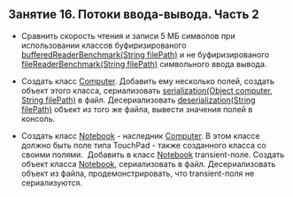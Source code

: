 ## Занятие 16. Потоки ввода-вывода. Часть 2
* Сравнить скорость чтения и записи 5 МБ символов при использовании классов
 буфиризированого [bufferedReaderBenchmark(String filePath)](https://github.com/alexkur80/PVTCourse2020/blob/master/src/com/myproject/lection16/FileReadingBenchmark.java) и не буфиризированого [fileReaderBenchmark(String filePath)](https://github.com/alexkur80/PVTCourse2020/blob/master/src/com/myproject/lection16/FileReadingBenchmark.java) символьного ввода вывода.

* Создать класс [Computer](https://github.com/alexkur80/PVTCourse2020/blob/master/src/com/myproject/lection16/Computer.java). Добавить ему несколько полей, создать объект
 этого класса, сериализовать [serialization(Object computer, String filePath)](https://github.com/alexkur80/PVTCourse2020/blob/master/src/com/myproject/lection16/SerializationDeserializationUtils.java) в файл.
Десериализовать [deserialization(String filePath)](https://github.com/alexkur80/PVTCourse2020/blob/master/src/com/myproject/lection16/SerializationDeserializationUtils.java) объект из того же файла, вывести значения полей в консоль.

* Создать класс [Notebook](https://github.com/alexkur80/PVTCourse2020/blob/master/src/com/myproject/lection16/Notebook.java) - наследник [Computer](https://github.com/alexkur80/PVTCourse2020/blob/master/src/com/myproject/lection16/Computer.java). В этом классе должно быть поле типа 
TouchPad - также созданного класса со своими полями. 
Добавить в класс [Notebook](https://github.com/alexkur80/PVTCourse2020/blob/master/src/com/myproject/lection16/Notebook.java) transient-поле. Создать объект класса [Notebook](https://github.com/alexkur80/PVTCourse2020/blob/master/src/com/myproject/lection16/Notebook.java), сериализовать в файл.
Десериализовать объект из файла, продемонстрировать, что transient-поля не сериализуются.
